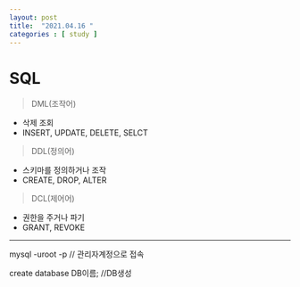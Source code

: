 ```yaml
---
layout: post
title:  "2021.04.16 "
categories : [ study ]
---
```


# SQL

> DML(조작어)
* 삭제 조회
* INSERT, UPDATE, DELETE, SELCT

> DDL(정의어)
* 스키마를 정의하거나 조작
* CREATE, DROP, ALTER

> DCL(제어어)
* 권한을 주거나 파기
* GRANT, REVOKE

-----------
mysql -uroot -p     // 관리자계정으로 접속

create database DB이름;        //DB생성

